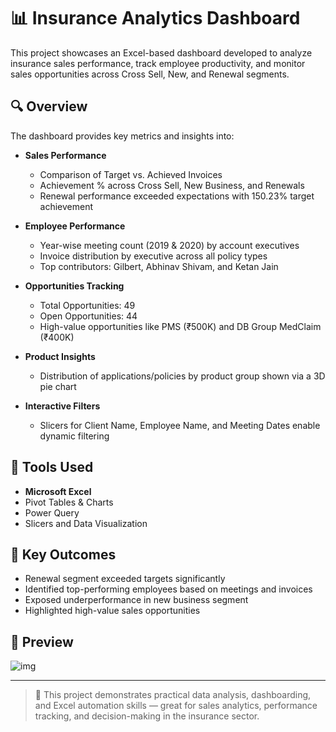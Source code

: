# 📊 Insurance Analytics Dashboard

This project showcases an Excel-based dashboard developed to analyze insurance sales performance, track employee productivity, and monitor sales opportunities across Cross Sell, New, and Renewal segments.

## 🔍 Overview

The dashboard provides key metrics and insights into:

- **Sales Performance**
  - Comparison of Target vs. Achieved Invoices
  - Achievement % across Cross Sell, New Business, and Renewals
  - Renewal performance exceeded expectations with 150.23% target achievement

- **Employee Performance**
  - Year-wise meeting count (2019 & 2020) by account executives
  - Invoice distribution by executive across all policy types
  - Top contributors: Gilbert, Abhinav Shivam, and Ketan Jain

- **Opportunities Tracking**
  - Total Opportunities: 49  
  - Open Opportunities: 44  
  - High-value opportunities like PMS (₹500K) and DB Group MedClaim (₹400K)

- **Product Insights**
  - Distribution of applications/policies by product group shown via a 3D pie chart

- **Interactive Filters**
  - Slicers for Client Name, Employee Name, and Meeting Dates enable dynamic filtering

## 📎 Tools Used

- **Microsoft Excel**
- Pivot Tables & Charts
- Power Query
- Slicers and Data Visualization

## 📌 Key Outcomes

- Renewal segment exceeded targets significantly
- Identified top-performing employees based on meetings and invoices
- Exposed underperformance in new business segment
- Highlighted high-value sales opportunities

## 📸 Preview

![img]()

---

> 🚀 This project demonstrates practical data analysis, dashboarding, and Excel automation skills — great for sales analytics, performance tracking, and decision-making in the insurance sector.

